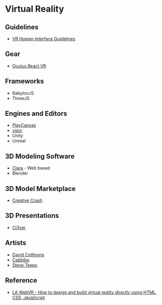 # Virtual Reality

## Guidelines
- [VR Human Interface Guidelines](http://vrhig.com/)


## Gear

- [Oculus React VR](https://developer.oculus.com/webvr/)

## Frameworks

- BabylonJS
- ThreeJS

## Engines and Editors

- [PlayCanvas](www.playcanvas.com)
- [vizor](vizor.io)
- Unity
- Unreal

## 3D Modeling Software

- [Clara](clara.io) - Web based
- Blender

## 3D Model Marketplace

- [Creative Crash](https://www.creativecrash.com/)

## 3D Presentations

- [Cl3ver](https://www.cl3ver.com/)

## Artists

- [David Cottlyons](http://davidscottlyons.com/)
- [Cabbibo](http://cabbi.bo/)
- [Steve Teeps](http://www.steveteeps.com/)

## Reference
- [LA WebVR - How to design and build virtual reality directly using HTML, CSS, JavaScript](https://docs.google.com/presentation/d/13a29m0SbpTeItFP8fjrSoKNb7nsjAd4DC9lWnokWEfg/edit?usp=sharing)